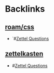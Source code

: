 
# Backlinks
## [roam/css](<roam/css.md>)
- `#[Zettel Questions](<Zettel Questions.md>)

## [zettelkasten](<zettelkasten.md>)
- #[Zettel Questions](<Zettel Questions.md>)

